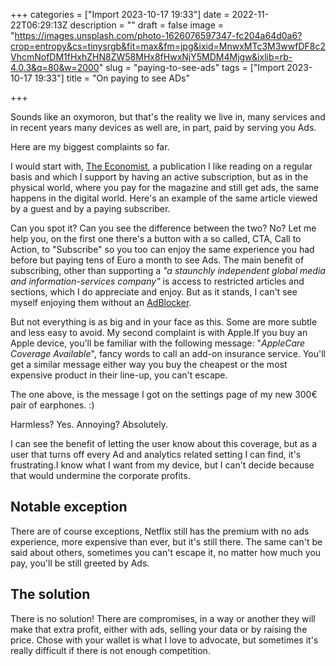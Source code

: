 +++
categories = ["Import 2023-10-17 19:33"]
date = 2022-11-22T06:29:13Z
description = ""
draft = false
image = "https://images.unsplash.com/photo-1626076597347-fc204a64d0a6?crop=entropy&cs=tinysrgb&fit=max&fm=jpg&ixid=MnwxMTc3M3wwfDF8c2VhcmNofDM1fHxhZHN8ZW58MHx8fHwxNjY5MDM4Mjgw&ixlib=rb-4.0.3&q=80&w=2000"
slug = "paying-to-see-ads"
tags = ["Import 2023-10-17 19:33"]
title = "On paying to see ADs"

+++


Sounds like an oxymoron, but that's the reality we live in, many services and in recent years many devices as well are, in part, paid by serving you Ads.

Here are my biggest complaints so far.

I would start with, [The Economist](https://www.economist.com), a publication I like reading on a regular basis and which I support by having an active subscription, but as in the physical world, where you pay for the magazine and still get ads, the same happens in the digital world. Here's an example of the same article viewed by a guest and by a paying subscriber.


Can you spot it? Can you see the difference between the two? No? Let me help you, on the first one there's a button with a so called, CTA, Call to Action, to "Subscribe" so you too can enjoy the same experience you had before but paying tens of Euro a month to see Ads. The main benefit of subscribing, other than supporting a _"a staunchly independent global media and information-services company"_ is access to restricted articles and sections, which I do appreciate and enjoy. But as it stands, I can't see myself enjoying them without an [AdBlocker](https://github.com/gorhill/uBlock).


But not everything is as big and in your face as this. Some are more subtle and less easy to avoid. My second complaint is with Apple.If you buy an Apple device, you'll be familiar with the following message: "_AppleCare Coverage Available_", fancy words to call an add-on insurance service. You'll get a similar message either way you buy the cheapest or the most expensive product in their line-up, you can't escape.



The one above, is the message I got on the settings page of my new 300€ pair of earphones. :)

Harmless? Yes. Annoying? Absolutely.

I can see the benefit of letting the user know about this coverage, but as a user that turns off every Ad and analytics related setting I can find, it's frustrating.I know what I want from my device, but I can't decide because that would undermine the corporate profits.



## Notable exception

There are of course exceptions, Netflix still has the premium with no ads experience, more expensive than ever, but it's still there. The same can't be said about others, sometimes you can't escape it, no matter how much you pay, you'll be still greeted by Ads.

## The solution

There is no solution! There are compromises, in a way or another they will make that extra profit, either with ads, selling your data or by raising the price. Chose with your wallet is what I love to advocate, but sometimes it's really difficult if there is not enough competition.

